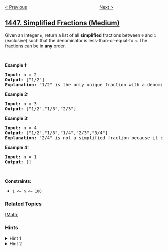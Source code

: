 <!--|This file generated by command(leetcode description); DO NOT EDIT.    |-->
<!--+----------------------------------------------------------------------+-->
<!--|@author    openset <openset.wang@gmail.com>                           |-->
<!--|@link      https://github.com/openset                                 |-->
<!--|@home      https://github.com/openset/leetcode                        |-->
<!--+----------------------------------------------------------------------+-->

[< Previous](../consecutive-characters "Consecutive Characters")
　　　　　　　　　　　　　　　　
[Next >](../count-good-nodes-in-binary-tree "Count Good Nodes in Binary Tree")

## [1447. Simplified Fractions (Medium)](https://leetcode.com/problems/simplified-fractions "最简分数")

<p>Given an integer <code>n</code>, return a list of all <strong>simplified</strong> fractions between <code>0</code> and <code>1</code> (exclusive) such that the denominator is less-than-or-equal-to <code>n</code>. The fractions can be in <strong>any</strong> order.</p>

<p>&nbsp;</p>
<p><strong>Example 1:</strong></p>

<pre>
<strong>Input:</strong> n = 2
<strong>Output:</strong> [&quot;1/2&quot;]
<strong>Explanation: </strong>&quot;1/2&quot; is the only unique fraction with a denominator less-than-or-equal-to 2.</pre>

<p><strong>Example 2:</strong></p>

<pre>
<strong>Input:</strong> n = 3
<strong>Output:</strong> [&quot;1/2&quot;,&quot;1/3&quot;,&quot;2/3&quot;]
</pre>

<p><strong>Example 3:</strong></p>

<pre>
<strong>Input:</strong> n = 4
<strong>Output:</strong> [&quot;1/2&quot;,&quot;1/3&quot;,&quot;1/4&quot;,&quot;2/3&quot;,&quot;3/4&quot;]
<strong>Explanation: </strong>&quot;2/4&quot; is not a simplified fraction because it can be simplified to &quot;1/2&quot;.</pre>

<p><strong>Example 4:</strong></p>

<pre>
<strong>Input:</strong> n = 1
<strong>Output:</strong> []
</pre>

<p>&nbsp;</p>
<p><strong>Constraints:</strong></p>

<ul>
	<li><code>1 &lt;= n &lt;= 100</code></li>
</ul>

### Related Topics
  [[Math](../../tag/math/README.md)]

### Hints
<details>
<summary>Hint 1</summary>
A fraction is fully simplified if there is no integer that divides cleanly into the numerator and denominator.
</details>

<details>
<summary>Hint 2</summary>
In other words the greatest common divisor of the numerator and the denominator of a simplified fraction is 1.
</details>
